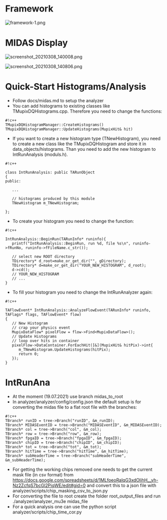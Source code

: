 # Framework #
![framework-1.png](https://bitbucket.org/repo/7zKBgbq/images/2796880107-framework-1.png)

# MIDAS Display #
![screenshot_20210308_140008.png](https://bitbucket.org/repo/7zKBgbq/images/404226720-screenshot_20210308_140008.png)

![screenshot_20210308_140806.png](https://bitbucket.org/repo/7zKBgbq/images/2183843815-screenshot_20210308_140806.png)

# Quick-Start Histograms/Analysis #
* Follow docs/midas.md to setup the analyzer
* You can add histograms to existing classes like TMupixDQHistograms.cpp. Therefore you need to change the functions:
```
#!c++
TMupixDQHistogramManager::CreateHistograms()
TMupixDQHistogramManager::UpdateHistograms(MupixHit& hit)

```
* If you want to create a new histogram type (TNewHistogram), you need to create a new class like the TMupixDQHistogram and store it in data_objects/histograms. Than you need to add the new histogram to IntRunAnalysis (moduls.h).

```
#!c++

class IntRunAnalysis: public TARunObject
{
public:

   ...

   // histograms produced by this module
   TNewHistogram m_TNewHistogram;

};
```

* To create your histogram you need to change the function:
```
#!c++

IntRunAnalysis::BeginRun(TARunInfo* runinfo){
   printf("IntRunAnalysis::BeginRun, run %d, file %s\n", runinfo->fRunNo, runinfo->fFileName.c_str());
   
   // select new ROOT directory
   TDirectory* d_root=make_or_get_dir("", gDirectory);
   TDirectory* d=make_or_get_dir("YOUR_NEW_HISTOGRAM", d_root);
   d->cd();
   // YOUR_NEW_HISTOGRAM
   // ...
}
```
* To fill your histogram you need to change the IntRunAnalyzer again:

```
#!c++

TAFlowEvent* IntRunAnalysis::AnalyzeFlowEvent(TARunInfo* runinfo, TAFlags* flags, TAFlowEvent* flow)
{
   // New Histogram
   // crap your physics event
   MupixDataFlow* pixelFlow = flow->Find<MupixDataFlow>();
   // Update Histograms
   // loop over hits in container
   pixelFlow->DataContainer.ForEachHit([&](MupixHit& hitPix)->int{
      m_TNewHistogram.UpdateHistograms(hitPix);
      return 0;
   });
}
```

# IntRunAna #
* At the moment (19.07.2021) use branch midas_to_root
* In analyzer/analyzer/config/config.json the default setup is for converting the midas file to a flat root file with the branches:   
```
#!c++
TBranch* runID = tree->Branch("runID", &m_runID);
TBranch* MIDASEventID = tree->Branch("MIDASEventID", &m_MIDASEventID);
TBranch* col = tree->Branch("col", &m_col);
TBranch* row = tree->Branch("row", &m_row);
TBranch* fpgaID = tree->Branch("fpgaID", &m_fpgaID);
TBranch* chipID = tree->Branch("chipID", &m_chipID);
TBranch* tot = tree->Branch("tot", &m_tot);
TBranch* hitTime = tree->Branch("hitTime", &m_hitTime);
TBranch* subHeaderTime = tree->Branch("subHeaderTime", &m_subHeaderTime);
```
* For getting the working chips removed one needs to get the current mask file (in csv format) from https://docs.google.com/spreadsheets/d/1MLfoeoRalqG3xdOlihH__vh-Nz2ZcfqS7bcGl2PiqWE/edit#gid=0 and convert this to a json file with analyzer/scripts/chip_masking_csv_to_json.py
* For converting the file to root create the folder root_output_files and run ./analyzer/analyzer_mu3e midas_file
* For a quick analysis one can use the python script analyzer/scripts/chip_time_cor.py